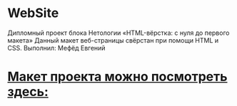# WebSite 
Дипломный проект блока Нетологии «HTML-вёрстка: с нуля до первого макета»
Данный макет веб-страницы свёрстан при помощи HTML и CSS. 
Выполнил: Мефёд Евгений
# [Макет проекта можно посмотреть здесь:](https://heavenyoung1.github.io/WebSite/)
